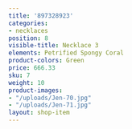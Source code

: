 ```yaml
---
title: '897328923'
categories:
- necklaces
position: 8
visible-title: Necklace 3
elements: Petrified Spongy Coral
product-colors: Green
price: 666.33
sku: 7
weight: 10
product-images:
- "/uploads/Jen-70.jpg"
- "/uploads/Jen-71.jpg"
layout: shop-item
---
```


